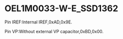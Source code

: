 # OEL1M0033-W-E_SSD1362  

Pin IREF:Internal IREF,0xAD,0x9E.  

Pin VP:Without external VP capacitor,0xBD,0x00.  
